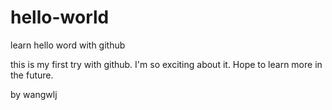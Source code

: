 # hello-world
learn hello word with github

this is my first try with github.
I'm so exciting about it.
Hope to learn more in the future.

by wangwlj
